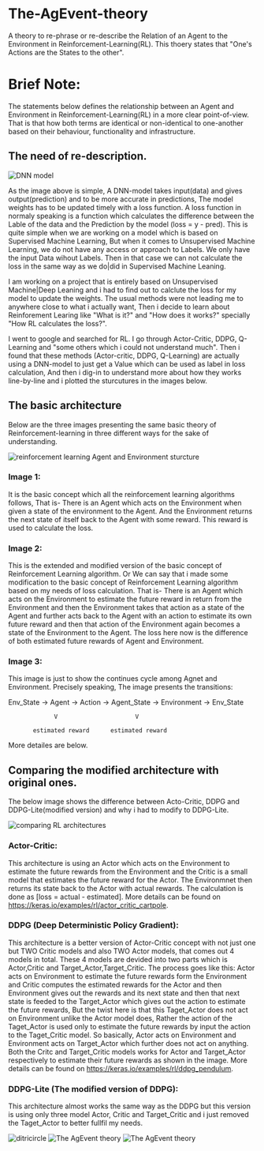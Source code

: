 # The-AgEvent-theory
A theory to re-phrase or re-describe the Relation of an Agent to the Environment in Reinforcement-Learning(RL).
This thoery states that "One's Actions are the States to the other".

# Brief Note:
The statements below defines the relationship between an Agent and Environment in Reinforcement-Learning(RL) in a more clear point-of-view. That is that how both terms are identical or non-identical to one-another based on their behaviour, functionality and infrastructure.

## The need of re-description.

![DNN model](https://user-images.githubusercontent.com/78195281/109762634-f1a24380-7c16-11eb-8f72-b82f822f6299.png)


As the image above is simple, A DNN-model takes input(data) and gives output(prediction) and to be more accurate in predictions, The model weights has to be updated timely with a loss function. A loss function in normaly speaking is a function which calculates the difference between the Lable of the data and the Prediction by the model (loss = y - pred). This is quite simple when we are working on a model which is based on Supervised Machine Learning, But when it comes to Unsupervised Machine Learning, we do not have any access or approach to Labels. We only have the input Data wihout Labels. Then in that case we can not calculate the loss in the same way as we do|did in Supervised Machine Leaning.

I am working on a project that is entirely based on Unsupervised Machine|Deep Leaning and i had to find out to calclute the loss for my model to update the weights. The usual methods were not leading me to anywhere close to what i actually want, Then i decide to learn about Reinforement Learing like "What is it?" and "How does it works?" specially "How RL calculates the loss?".

I went to google and searched for RL. I go through Actor-Critic, DDPG, Q-Learning and "some others which i could not understand much". Then i found that these methods (Actor-critic, DDPG, Q-Learning) are actually using a DNN-model to just get a Value which can be used as label in loss calculation, And then i dig-in to understand more about how they works line-by-line and i plotted the sturcutures in the images below.

## The basic architecture
Below are the three images presenting the same basic theory of Reinforcement-learning in three different ways for the sake of understanding.

![reinforcement learning Agent and Environment sturcture](https://user-images.githubusercontent.com/78195281/109762702-0bdc2180-7c17-11eb-897b-92ef53382b2c.png)


### Image 1: 
  It is the basic concept which all the reinforcement learning algorithms follows, That is- There is an Agent which acts on the Environment when given a state of the environment to the Agent. And the Environment returns the next state of itself back to the Agent with some reward. This reward is used to calculate the loss.

### Image 2:
  This is the extended and modified version of the basic concept of Reinforcement Learning algorithm. Or We can say that i made some modification to the basic concept of Reinforcement Learning algorithm based on my needs of loss calculation. That is- There is an Agent which acts on the Environment to estimate the future reward in return from the Environment and then the Environment takes that action as a state of the Agent and further acts back to the Agent with an action to estimate its own future reward and then that action of the Environment again becomes a state of the Environment to the Agent. The loss here now is the difference of both estimated future rewards of Agent and Environment.

### Image 3:
  This image is just to show the continues cycle among Agnet and Environment.
  Precisely speaking, The image presents the transitions:
  
  Env_State -> Agent -> Action -> Agent_State -> Environment -> Env_State
  
                 V                      V
                 
           estimated reward      estimated reward

  More detailes are below.

## Comparing the modified architecture with original ones.
The below image shows the difference between Acto-Critic, DDPG and DDPG-Lite(modified version) and why i had to modify to DDPG-Lite.

![comparing RL architectures](https://user-images.githubusercontent.com/78195281/109762737-1b5b6a80-7c17-11eb-8d93-8e4f0269ecd3.png)


### Actor-Critic:
  This architecture is using an Actor which acts on the Environment to estimate the future rewards from the Environment and the Critic is a small model that estimates the future reward for the Actor. The Environmnet then returns its state back to the Actor with actual rewards. The calculation is done as [loss = actual - estimated].
More details can be found on https://keras.io/examples/rl/actor_critic_cartpole.

### DDPG (Deep Deterministic Policy Gradient):
  This architecture is a better version of Actor-Critic concept with not just one but TWO Critic models and also TWO Actor models, that comes out 4 models in total. These 4 models are devided into two parts which is Actor,Critic and Target_Actor,Target_Critic. The process goes like this:
Actor acts on Environment to estimate the future rewards form the Environment and Critic computes the estimated rewards for the Actor and then Environment gives out the rewards and its next state and then that next state is feeded to the Target_Actor which gives out the action to estimate the future rewards, But the twist here is that this Taget_Actor does not act on Environment unlike the Actor model does, Rather the action of the Taget_Actor is used only to estimate the future rewards by input the action to the Taget_Critic model.
So basically, Actor acts on Environment and Environment acts on Target_Actor which further does not act on anything. Both the Critc and Target_Critic models works for Actor and Target_Actor respectively to estimate their future rewards as shown in the image.
More details can be found on https://keras.io/examples/rl/ddpg_pendulum.

### DDPG-Lite (The modified version of DDPG):
  This architecture almost works the same way as the DDPG but this version is using only three model Actor, Critic and Target_Critic and i just removed the Taget_Actor to better fullfil my needs.




![ditricircle](https://user-images.githubusercontent.com/78195281/109762810-3af29300-7c17-11eb-88c9-63e848aa5520.png)
![The AgEvent theory](https://user-images.githubusercontent.com/78195281/109762824-3ded8380-7c17-11eb-855e-deac49faaa65.png)
![The AgEvent theory](https://user-images.githubusercontent.com/78195281/109762883-4e9df980-7c17-11eb-98ed-3040fa41e6ee.png)

